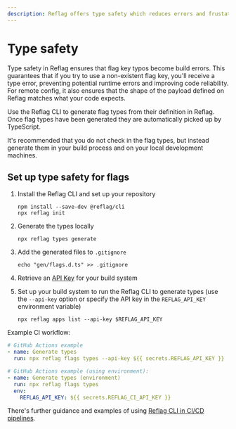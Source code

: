 ```yaml
---
description: Reflag offers type safety which reduces errors and frustation
---
```


# Type safety

Type safety in Reflag ensures that flag key typos become build errors. This guarantees that if you try to use a non-existent flag key, you'll receive a type error, preventing potential runtime errors and improving code reliability. For remote config, it also ensures that the shape of the payload defined on Reflag matches what your code expects.

Use the Reflag CLI to generate flag types from their definition in Reflag. Once flag types have been generated they are automatically picked up by TypeScript.

It's recommended that you do not check in the flag types, but instead generate them in your build process and on your local development machines.

## Set up type safety for flags

1.  Install the Reflag CLI and set up your repository

    ```
    npm install --save-dev @reflag/cli
    npx reflag init
    ```
2.  Generate the types locally

    ```
    npx reflag types generate
    ```
3.  Add the generated files to `.gitignore`

    ```
    echo "gen/flags.d.ts" >> .gitignore
    ```
4. Retrieve an [API Key](http://app.reflag.com/env-current/settings/org-api-access) for your build system
5.  Set up your build system to run the Reflag CLI to generate types (use the `--api-key` option or specify the API key in the `REFLAG_API_KEY` environment variable)

    ```
    npx reflag apps list --api-key $REFLAG_API_KEY
    ```

Example CI workflow:

```yaml
# GitHub Actions example
- name: Generate types
  run: npx reflag flags types --api-key ${{ secrets.REFLAG_API_KEY }}

# GitHub Actions example (using environment):
- name: Generate types (environment)
  run: npx reflag flags types
  env:
    REFLAG_API_KEY: ${{ secrets.REFLAG_CI_API_KEY }}
```

There's further guidance and examples of using [Reflag CLI in CI/CD pipelines](https://docs.reflag.com/api/cli#using-in-ci-cd-pipelines-beta).
